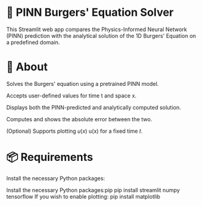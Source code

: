 # 🔬 PINN Burgers' Equation Solver
This Streamlit web app compares the Physics-Informed Neural Network (PINN) prediction with the analytical solution of the 1D Burgers' Equation on a predefined domain.

# 🧠 About
Solves the Burgers' equation using a pretrained PINN model.

Accepts user-defined values for time t and space x.

Displays both the PINN-predicted and analytically computed solution.

Computes and shows the absolute error between the two.

(Optional) Supports plotting 
𝑢(𝑥)
u(x) for a fixed time 
𝑡.

# 📦 Requirements
Install the necessary Python packages:

Install the necessary Python packages:pip 
pip install streamlit numpy tensorflow
If you wish to enable plotting:
pip install matplotlib
